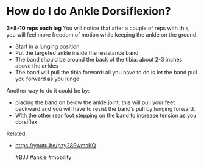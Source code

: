 # How do I do Ankle Dorsiflexion?

**3×8-10 reps each leg**
You will notice that after a couple of reps with this, 
you will feel more freedom of motion while keeping the ankle on the ground.

- Start in a lunging position
- Put the targeted ankle inside the resistance band
- The band should be around the back of the tibia: about 2-3 inches above the ankles
- The band will pull the tibia forward: all you have to do is let the band pull you forward as you lunge

Another way to do it could be by:

- placing the band on below the ankle joint: this will pull your feet backward and you will 
  have to resist the band’s pull by lunging forward.
- With the other rear foot stepping on the band to increase tension as you dorsiflex.

Related:
 - https://youtu.be/pzy289wmsKQ

    #BJJ #ankle #mobility
